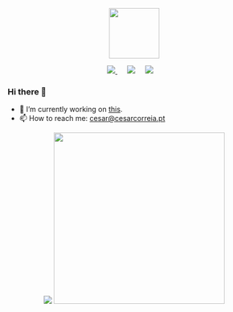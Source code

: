 <p align="center">
<a href="https://cesarcorreia.pt" target="_blank"><img width="100px" src="https://cesarcorreia.pt/_nuxt/img/logo.126034f.svg"></a>
</p>

<p align="center">
  <a href="https://dev.to/alyatek"><img src="https://img.shields.io/badge/DEV.TO-%230A0A0A.svg?&style=for-the-badge&logo=dev-dot-to&logoColor=white" />       </a>&nbsp;&nbsp;&nbsp;&nbsp;
<a href="https://twitter.com/cesardcorreia"><img src="https://img.shields.io/badge/twitter-%231DA1F2.svg?&style=for-the-badge&logo=twitter&logoColor=white" /></a>&nbsp;&nbsp;&nbsp;&nbsp;
  <a href="mailto:cesar@cesarcorreia.pt?subject=Came%20from%20Github"><img src="https://img.shields.io/badge/gmail-%23D14836.svg?&style=for-the-badge&logo=gmail&logoColor=white" /></a>&nbsp;&nbsp;&nbsp;&nbsp;
<p>

### Hi there 👋


- 🔭 I’m currently working on <a target="_blank" href="https://marca-agora.pt">this</a>.
- 📫 How to reach me: cesar@cesarcorreia.pt

<p align="center">
  <img src="https://github-readme-stats.vercel.app/api?username=alyatek&count_private=true&theme=radical" />   <img width="340px" src="https://i.kym-cdn.com/entries/icons/mobile/000/028/021/work.jpg"/>  
</p>

<!--
**alyatek/alyatek** is a ✨ _special_ ✨ repository because its `README.md` (this file) appears on your GitHub profile.

Here are some ideas to get you started:

- 🔭 I’m currently working on ...
- 🌱 I’m currently learning ...
- 👯 I’m looking to collaborate on ...
- 🤔 I’m looking for help with ...
- 💬 Ask me about ...
- 📫 How to reach me: ...
- 😄 Pronouns: ...
- ⚡ Fun fact: ...
-->
